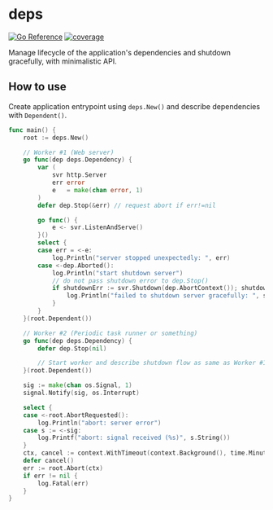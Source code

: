 # deps
[![Go Reference](https://pkg.go.dev/badge/github.com/daichitakahashi/deps.svg)](https://pkg.go.dev/github.com/daichitakahashi/deps)
[![coverage](https://img.shields.io/endpoint?style=flat-square&url=https%3A%2F%2Fdaichitakahashi.github.io%2Fdeps%2Fcoverage.json)](https://daichitakahashi.github.io/deps/coverage.html)

Manage lifecycle of the application's dependencies and shutdown gracefully, with minimalistic API.

## How to use
Create application entrypoint using `deps.New()` and describe dependencies with `Dependent()`.
```go
func main() {
	root := deps.New()

	// Worker #1 (Web server)
	go func(dep deps.Dependency) {
		var (
			svr http.Server
			err error
			e   = make(chan error, 1)
		)
		defer dep.Stop(&err) // request abort if err!=nil

		go func() {
			e <- svr.ListenAndServe()
		}()
		select {
		case err = <-e:
			log.Println("server stopped unexpectedly: ", err)
		case <-dep.Aborted():
			log.Println("start shutdown server")
			// do not pass shutdown error to dep.Stop()
			if shutdownErr := svr.Shutdown(dep.AbortContext()); shutdownErr != nil { // timeout=1m
				log.Println("failed to shutdown server gracefully: ", shutdownErr)
			}
		}
	}(root.Dependent())

	// Worker #2 (Periodic task runner or something)
	go func(dep deps.Dependency) {
		defer dep.Stop(nil)

		// Start worker and describe shutdown flow as same as Worker #1...
	}(root.Dependent())

	sig := make(chan os.Signal, 1)
	signal.Notify(sig, os.Interrupt)

	select {
	case <-root.AbortRequested():
		log.Println("abort: server error")
	case s := <-sig:
		log.Printf("abort: signal received (%s)", s.String())
	}
	ctx, cancel := context.WithTimeout(context.Background(), time.Minute)
	defer cancel()
	err := root.Abort(ctx)
	if err != nil {
		log.Fatal(err)
	}
}
```
